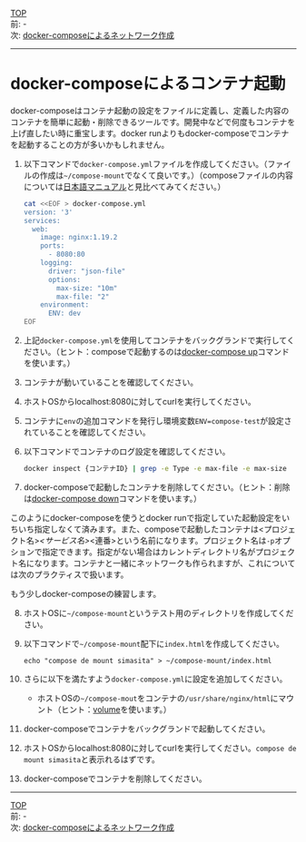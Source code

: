 [TOP](../README.md)  
前: -  
次: [docker-composeによるネットワーク作成](./compose-network.md)  

---

# docker-composeによるコンテナ起動

docker-composeはコンテナ起動の設定をファイルに定義し、定義した内容のコンテナを簡単に起動・削除できるツールです。開発中などで何度もコンテナを上げ直したい時に重宝します。docker runよりもdocker-composeでコンテナを起動することの方が多いかもしれません。

1. 以下コマンドで``docker-compose.yml``ファイルを作成してください。（ファイルの作成は``~/compose-mount``でなくて良いです。）（composeファイルの内容については[日本語マニュアル](http://docs.docker.jp/compose/compose-file.html)と見比べてみてください。）
   ``` sh
   cat <<EOF > docker-compose.yml
   version: '3'
   services:
     web:
       image: nginx:1.19.2
       ports:
         - 8080:80
       logging:
         driver: "json-file"
         options:
           max-size: "10m"
           max-file: "2"
       environment:
         ENV: dev
   EOF
   ```

2. 上記``docker-compose.yml``を使用してコンテナをバックグランドで実行してください。（ヒント：composeで起動するのは[docker-compose up](http://docs.docker.jp/compose/reference/up.html)コマンドを使います。）

3. コンテナが動いていることを確認してください。
   
4. ホストOSからlocalhost:8080に対してcurlを実行してください。
   
5. コンテナに``env``の追加コマンドを発行し環境変数``ENV=compose-test``が設定されていることを確認してください。

6. 以下コマンドでコンテナのログ設定を確認してください。
   ``` sh
   docker inspect {コンテナID} | grep -e Type -e max-file -e max-size
   ```

7. docker-composeで起動したコンテナを削除してください。（ヒント：削除は[docker-compose down](http://docs.docker.jp/compose/reference/down.html)コマンドを使います。）

このようにdocker-composeを使うとdocker runで指定していた起動設定をいちいち指定しなくて済みます。また、composeで起動したコンテナは<プロジェクト名>_<サービス名>_<連番>という名前になります。プロジェクト名は``-p``オプションで指定できます。指定がない場合はカレントディレクトリ名がプロジェクト名になります。コンテナと一緒にネットワークも作られますが、これについては次のプラクティスで扱います。

もう少しdocker-composeの練習します。

8. ホストOSに``~/compose-mount``というテスト用のディレクトリを作成してください。

9. 以下コマンドで``~/compose-mount``配下に``index.html``を作成してください。
   ```
   echo "compose de mount simasita" > ~/compose-mount/index.html
   ```

10. さらに以下を満たすよう``docker-compose.yml``に設定を追加してください。
    - ホストOSの``~/compose-mout``をコンテナの``/usr/share/nginx/html``にマウント（ヒント：[volume](http://docs.docker.jp/compose/compose-file.html#volumes-volume-driver)を使います。）

11. docker-composeでコンテナをバックグランドで起動してください。

12. ホストOSからlocalhost:8080に対してcurlを実行してください。``compose de mount simasita``と表示れるはずです。

13. docker-composeでコンテナを削除してください。

---

[TOP](../README.md)  
前: -  
次: [docker-composeによるネットワーク作成](./compose-network.md)  
